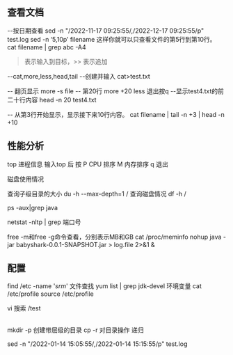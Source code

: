 ## 查看文档

--按日期查看 
sed -n "/2022-11-17 09:25:55/,/2022-12-17 09:25:55/p" test.log
sed -n ‘5,10p’ filename 这样你就可以只查看文件的第5行到第10行。
cat filename | grep abc -A4

> 表示输入到目标，>> 表示追加

--cat,more,less,head,tail
--创建并输入 
cat>test.txt

-- 翻页显示
more -s file
-- 第20行
more +20 
less 退出按q
--显示test4.txt的前二十行内容
head -n 20 test4.txt

-- 从第3行开始显示，显示接下来10行内容。
cat filename | tail -n +3 | head -n +10

## 性能分析

top 进程信息 输入top 后 按 P CPU 排序 M 内存排序 q 退出

磁盘使用情况

查询子级目录的大小 du -h --max-depth=1 /
查询磁盘情况 df -h /

ps -aux|grep java

netstat -nltp | grep 端口号

free -m和free -g命令查看，分别表示MB和GB  cat /proc/meminfo
nohup java -jar babyshark-0.0.1-SNAPSHOT.jar  > log.file  2>&1 &

## 配置

find /etc -name '*srm*' 文件查找
yum list | grep jdk-devel
环境变量 cat /etc/profile
source  /etc/profile

vi 搜索
/test

##

mkdir -p 创建带层级的目录
cp -r 对目录操作 递归



sed -n "/2022-01-14 15:05:55/,/2022-01-14 15:15:55/p" test.log